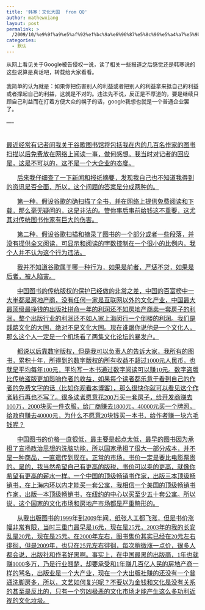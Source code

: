 ```yaml
---
title: '韩寒：文化大国  from QQ'
author: mathewxiang
layout: post
permalink: >
  /2009/10/%e9%9f%a9%e5%af%92%ef%bc%9a%e6%96%87%e5%8c%96%e5%a4%a7%e5%9b%bd-from-qq/
categories:
  - 默认
---
```

<div>
  从网上看见关于Google被告侵权一说，读了相关一些报道之后感觉还是韩寒说的这些说算是真话吧，转载给大家看看。
</div>

<div>
   
</div>

<div>
  我简单的认为就是：如果你把伤害别人的利益或者把别人的利益拿来抵自己的利益或者撑起自己的利益，这就是不对的。违法先不说，反正是不厚道的，要是继续只顾自己利益而在打着方便大众的幌子的话，google我想也就是一个普通企业罢了。
</div>

<div>
   
</div>

<div>
  —-  
</div>

<div>
   
</div>

<div>
  <font style="FonT-siZe: 16px"><em><strong>  </strong></em><font style="FonT-FAMiLY: 楷体_GB2312,楷体"><em><strong> </strong></em><br /> <font style="FonT-FAMiLY: 黑体"><u>最近经常有记者问我关于谷歌图书馆将包括我在内的几百名作家的图书扫描以后免费放在网络上阅读一事，做何感想。我当时对记者的回应是，这是不可以的，这不是一个大企业的态度。</u></font></font></font>
</div>

<div>
  <p style="TexT-inDenT: 2em">
    <font style="FonT-FAMiLY: 黑体; FonT-siZe: 16px"><u>后来我仔细查了一下新闻和报纸摘要，发现我自己也不知道我得到的资讯是否全面，所以，这个问题的答案是分成两种的。</u></font>
  </p>
  
  <p style="TexT-inDenT: 2em">
    <font style="FonT-FAMiLY: 黑体; FonT-siZe: 16px"><u>第一种，假设谷歌的确扫描了全书，并在网络上提供免费阅读和下载，那么毫无疑问的，这是非法的。管你事后事前给钱这不重要，这尤其对传统图书作家有巨大的伤害。</u></font>
  </p>
  
  <p style="TexT-inDenT: 2em">
    <font style="FonT-FAMiLY: 黑体; FonT-siZe: 16px"><u>第二种，假设谷歌扫描和摘录了图书的一个部分或者一些段落，并没有提供全文阅读，可显示和阅读的字数控制在一个很小的比例内，我个人并不认为这个行为违法。</u></font>
  </p>
  
  <p style="TexT-inDenT: 2em">
    <font style="FonT-FAMiLY: 黑体; FonT-siZe: 16px"><u>我并不知道谷歌属于哪一种行为，如果是前者，严惩不贷，如果是后者，被人陷害。</u></font>
  </p>
  
  <p style="TexT-inDenT: 2em">
    <font style="FonT-FAMiLY: 黑体; FonT-siZe: 16px"><u>中国图书的传统版权的保护已经做的非常之差，中国的百富榜中一大半都是房地产商，没有任何一家是互联网以外的文化产业，中国最大最顶级最挣钱的出版社拼命一年的利润还不如房地产商卖一套房子的利润，整个出版行业的利润还不如人家上海闵行一个倒楼的利润。我们是践踏文化的大国，绝对不是文化大国。现在谁跟你说他是一个文化人，那么这个人一定是一个机场看了两集文化论坛的暴发户。</u></font>
  </p>
  
  <p style="TexT-inDenT: 2em">
    <font style="FonT-FAMiLY: 黑体; FonT-siZe: 16px"><u>都说以后靠数字版权，但是我可以负责人的告诉大家，我所有的图书，累积十年，所得到的数字版权的所有收益不超过1000元人民币，也就是平均每年100元，平均写一本书通过数字阅读可以赚10元。数字盗版比传统盗版更加影响作者的收益，如果每个读者都乐意于看到自己的作者的免费文字的话（比如你观看本博客），那么很快你就可以看见这个作者转行再也不写了。很多读者愿意花200万买一套房子，给开发商赚去100万，2000块买一件衣服，给厂商赚去1800元，40000元买一个牌照，给政府赚去40000元，为什么不愿意20块钱买一本书，给作者赚一块六毛钱呢？</u></font>
  </p>
  
  <p style="TexT-inDenT: 2em">
    <font style="FonT-FAMiLY: 黑体; FonT-siZe: 16px"><u>中国图书的价格一直很低，最主要是起点太低，最早的图书因为承担了宣扬政治思想的洗脑功能，所以国家承担了很大一部分成本，并不是一种商品，一直遗传到现在。正常的市场，书价一定是要比电影票贵的。是的，我当然希望自己有更高的版税，书价可以卖的更高，就像你希望有更高的薪水一样。一个中国的顶级畅销书作家，出版三本顶级畅销书，在上海内环以内才能买一套公寓，我相信一个美国的顶级畅销书作家，出版一本顶级畅销书，在纽约的中心以买至少五十套公寓。所以说，这个国家的文化市场和房地产市场都是严重畸形的。</u></font>
  </p>
  
  <p style="TexT-inDenT: 2em">
    <font style="FonT-FAMiLY: 黑体; FonT-siZe: 16px"><u>从我出版图书的1999年到2009年间，纸张人工都飞涨，但是书价涨幅非常有限，当时三重门最早是16元，现在是25元，2003年的我的长安乱是20元，现在是25元。在2000年左右，图书售价其实已经在20元左右徘徊，但是2009年，也只在25元左右徘徊，每次稍微涨一点价，很多人都会说，出版社和作者好黑啊。事实上，在中国最黑的出版商，1年也就赚1000多万，乃是行业翘楚，却要承受和1年赚几百亿人民的房地产商一样的骂名，出版业是一个大产业，现在一个大出版社赚的还没有一个普通洗脚房多，所以，文艺如何复兴呢？不要以为金钱和文化是没有关系的甚至是反比的，只有一个穷凶极恶的文化市场才能产生这么多功利近视的文化垃圾。</u></font>
  </p>
  
  <p style="TexT-inDenT: 2em">
     
  </p>
  
  <p style="TexT-inDenT: 2em">
     
  </p>
</div>
